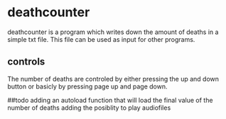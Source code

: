# deathcounter

deathcounter is a program which writes down the amount of deaths in a simple txt file.
This file can be used as input for other programs. 

## controls
The number of deaths are controled by either pressing the up and down button or basicly by pressing page up and page down.

##todo
adding an autoload function that will load the final value of the number of deaths
adding the posiblity to play audiofiles
